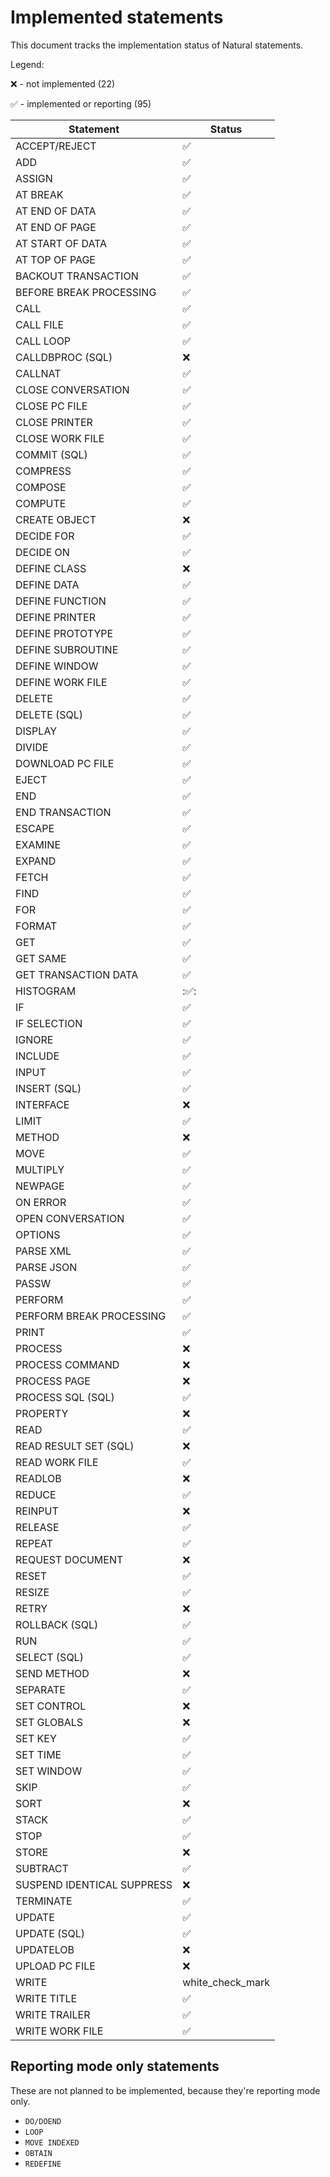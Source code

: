 # Implemented statements

This document tracks the implementation status of Natural statements.

Legend:


:x: - not implemented (22)

:white_check_mark: - implemented or reporting (95)

| Statement | Status               |
| --- |----------------------|
| ACCEPT/REJECT | :white_check_mark:   |
| ADD | :white_check_mark:   |
| ASSIGN | :white_check_mark:   |
| AT BREAK | :white_check_mark:   |
| AT END OF DATA | :white_check_mark:   |
| AT END OF PAGE | :white_check_mark:   |
| AT START OF DATA | :white_check_mark:   |
| AT TOP OF PAGE | :white_check_mark:   |
| BACKOUT TRANSACTION | :white_check_mark:   |
| BEFORE BREAK PROCESSING | :white_check_mark:   |
| CALL | :white_check_mark:   |
| CALL FILE | :white_check_mark:   |
| CALL LOOP | :white_check_mark:   |
| CALLDBPROC (SQL) | :x:                  |
| CALLNAT | :white_check_mark:   |
| CLOSE CONVERSATION | :white_check_mark:   |
| CLOSE PC FILE | :white_check_mark:   |
| CLOSE PRINTER | :white_check_mark:   |
| CLOSE WORK FILE | :white_check_mark:   |
| COMMIT (SQL) | :white_check_mark:   |
| COMPRESS | :white_check_mark:   |
| COMPOSE | :white_check_mark:   |
| COMPUTE | :white_check_mark:   |
| CREATE OBJECT | :x:                  |
| DECIDE FOR | :white_check_mark:   |
| DECIDE ON | :white_check_mark:   |
| DEFINE CLASS | :x:                  |
| DEFINE DATA | :white_check_mark:   |
| DEFINE FUNCTION | :white_check_mark:   |
| DEFINE PRINTER | :white_check_mark:   |
| DEFINE PROTOTYPE | :white_check_mark:   |
| DEFINE SUBROUTINE | :white_check_mark:   |
| DEFINE WINDOW | :white_check_mark:   |
| DEFINE WORK FILE | :white_check_mark:   |
| DELETE | :white_check_mark:   |
| DELETE (SQL) | :white_check_mark:   |
| DISPLAY | :white_check_mark:   |
| DIVIDE | :white_check_mark:   |
| DOWNLOAD PC FILE | :white_check_mark:   |
| EJECT | :white_check_mark:   |
| END | :white_check_mark:   |
| END TRANSACTION | :white_check_mark:   |
| ESCAPE | :white_check_mark:   |
| EXAMINE | :white_check_mark:   |
| EXPAND | :white_check_mark:   |
| FETCH | :white_check_mark:   |
| FIND | :white_check_mark:   |
| FOR | :white_check_mark:   |
| FORMAT | :white_check_mark:   |
| GET | :white_check_mark:   |
| GET SAME | :white_check_mark:   |
| GET TRANSACTION DATA | :white_check_mark:   |
| HISTOGRAM | ::white_check_mark:: |
| IF | :white_check_mark:   |
| IF SELECTION | :white_check_mark:   |
| IGNORE | :white_check_mark:   |
| INCLUDE | :white_check_mark:   |
| INPUT | :white_check_mark:   |
| INSERT (SQL) | :white_check_mark:   |
| INTERFACE | :x:                  |
| LIMIT | :white_check_mark:   |
| METHOD | :x:                  |
| MOVE | :white_check_mark:   |
| MULTIPLY | :white_check_mark:   |
| NEWPAGE | :white_check_mark:   |
| ON ERROR | :white_check_mark:   |
| OPEN CONVERSATION | :white_check_mark:   |
| OPTIONS | :white_check_mark:   |
| PARSE XML | :white_check_mark:   |
| PARSE JSON | :white_check_mark:   |
| PASSW | :white_check_mark:   |
| PERFORM | :white_check_mark:   |
| PERFORM BREAK PROCESSING | :white_check_mark:   |
| PRINT | :white_check_mark:   |
| PROCESS | :x:                  |
| PROCESS COMMAND | :x:                  |
| PROCESS PAGE | :x:                  |
| PROCESS SQL (SQL) | :white_check_mark:   |
| PROPERTY | :x:                  |
| READ | :white_check_mark:   |
| READ RESULT SET (SQL) | :x:                  |
| READ WORK FILE | :white_check_mark:   |
| READLOB | :x:                  |
| REDUCE | :white_check_mark:   |
| REINPUT | :x:                  |
| RELEASE | :white_check_mark:   |
| REPEAT | :white_check_mark:   |
| REQUEST DOCUMENT | :x:                  |
| RESET | :white_check_mark:   |
| RESIZE | :white_check_mark:   |
| RETRY | :x:                  |
| ROLLBACK (SQL) | :white_check_mark:   |
| RUN | :white_check_mark:   |
| SELECT (SQL) | :white_check_mark:   |
| SEND METHOD | :x:                  |
| SEPARATE | :white_check_mark:   |
| SET CONTROL | :x:                  |
| SET GLOBALS | :x:                  |
| SET KEY | :white_check_mark:   |
| SET TIME | :white_check_mark:   |
| SET WINDOW | :white_check_mark:   |
| SKIP | :white_check_mark:   |
| SORT | :x:                  |
| STACK | :white_check_mark:   |
| STOP | :white_check_mark:   |
| STORE | :x:                  |
| SUBTRACT | :white_check_mark:   |
| SUSPEND IDENTICAL SUPPRESS | :x:                  |
| TERMINATE | :white_check_mark:   |
| UPDATE | :white_check_mark:   |
| UPDATE (SQL) | :white_check_mark:   |
| UPDATELOB | :x:                  |
| UPLOAD PC FILE | :x:                  |
| WRITE | white_check_mark     |
| WRITE TITLE | :white_check_mark:   |
| WRITE TRAILER | :white_check_mark:   |
| WRITE WORK FILE | :white_check_mark:   |

## Reporting mode only statements

These are not planned to be implemented, because they're reporting mode only.

- `DO/DOEND`
- `LOOP`
- `MOVE INDEXED`
- `OBTAIN`
- `REDEFINE`
